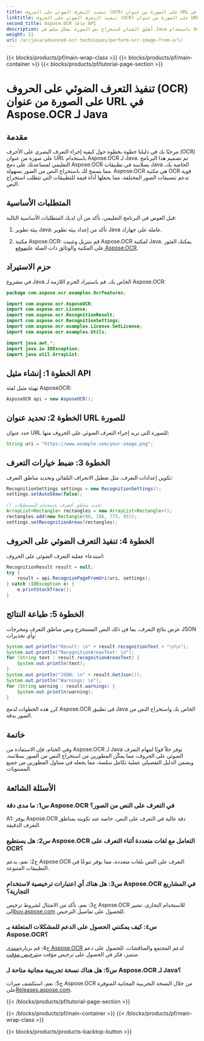 ```yaml
---
title: تنفيذ التعرف الضوئي على الحروف (OCR) على الصورة من عنوان URL في Aspose.OCR لـ Java
linktitle: تنفيذ التعرف الضوئي على الحروف (OCR) على الصورة من عنوان URL في Aspose.OCR لـ Java
second_title: Aspose.OCR جافا API
description: أطلق العنان لاستخراج نص الصورة بشكل سلس في Java باستخدام Aspose.OCR. دقة عالية في التعرف الضوئي على الحروف (OCR) مع سهولة التكامل.
weight: 11
url: /ar/java/advanced-ocr-techniques/perform-ocr-image-from-url/
---
```


{{< blocks/products/pf/main-wrap-class >}}
{{< blocks/products/pf/main-container >}}
{{< blocks/products/pf/tutorial-page-section >}}

# تنفيذ التعرف الضوئي على الحروف (OCR) على الصورة من عنوان URL في Aspose.OCR لـ Java

## مقدمة

مرحبًا بك في دليلنا خطوة بخطوة حول كيفية إجراء التعرف البصري على الأحرف (OCR) على صورة من عنوان URL باستخدام Aspose.OCR لـ Java. تم تصميم هذا البرنامج التعليمي لمساعدتك على دمج Aspose.OCR بسلاسة في تطبيقات Java الخاصة بك، مما يسمح لك باستخراج النص من الصور بسهولة. Aspose.OCR هي مكتبة OCR قوية تدعم تنسيقات الصور المختلفة، مما يجعلها أداة قيمة للتطبيقات التي تتطلب استخراج النص.

## المتطلبات الأساسية

قبل الغوص في البرنامج التعليمي، تأكد من أن لديك المتطلبات الأساسية التالية:

1. بيئة تطوير Java: تأكد من إعداد بيئة تطوير Java عاملة على جهازك.

2.  مكتبة Aspose.OCR: قم بتنزيل وتثبيت Aspose.OCR لمكتبة Java. يمكنك العثور على المكتبة والوثائق ذات الصلة على[موقع Aspose.OCR](https://reference.aspose.com/ocr/java/).

## حزم الاستيراد

في مشروع Java الخاص بك، قم باستيراد الحزم اللازمة لـ Aspose.OCR:

```java
package com.aspose.ocr.examples.OcrFeatures;

import com.aspose.ocr.AsposeOCR;
import com.aspose.ocr.License;
import com.aspose.ocr.RecognitionResult;
import com.aspose.ocr.RecognitionSettings;
import com.aspose.ocr.examples.License.SetLicense;
import com.aspose.ocr.examples.Utils;

import java.awt.*;
import java.io.IOException;
import java.util.ArrayList;
```

## الخطوة 1: إنشاء مثيل API

تهيئة مثيل لفئة AsposeOCR:

```java
AsposeOCR api = new AsposeOCR();
```

## الخطوة 2: تحديد عنوان URL للصورة

حدد عنوان URL للصورة التي تريد إجراء التعرف الضوئي على الحروف منها:

```java
String uri = "https://www.example.com/your-image.png";
```

## الخطوة 3: ضبط خيارات التعرف

تكوين إعدادات التعرف، مثل تعطيل الانحراف التلقائي وتحديد مناطق التعرف:

```java
RecognitionSettings settings = new RecognitionSettings();
settings.setAutoSkew(false);

// تحديد مناطق التعرف باستخدام المستطيلات
ArrayList<Rectangle> rectangles = new ArrayList<Rectangle>();
rectangles.add(new Rectangle(90, 186, 775, 95));
settings.setRecognitionAreas(rectangles);
```

## الخطوة 4: تنفيذ التعرف الضوئي على الحروف

استدعاء عملية التعرف الضوئي على الحروف:

```java
RecognitionResult result = null;
try {
    result = api.RecognizePageFromUri(uri, settings);
} catch (IOException e) {
    e.printStackTrace();
}
```

## الخطوة 5: طباعة النتائج

عرض نتائج التعرف، بما في ذلك النص المستخرج ونص مناطق التعرف ومخرجات JSON وأي تحذيرات:

```java
System.out.println("Result: \n" + result.recognitionText + "\n\n");
System.out.println("RecognitionAreasText: \n");
for (String text : result.recognitionAreasText) {
    System.out.println(text);
}
System.out.println("JSON: \n" + result.GetJson());
System.out.println("Warnings: \n");
for (String warning : result.warnings) {
    System.out.println(warning);
}
```

كرر هذه الخطوات لدمج Aspose.OCR في تطبيق Java الخاص بك واستخراج النص من الصور بدقة.

## خاتمة

وفي الختام، فإن الاستفادة من Aspose.OCR لـ Java توفر حلاً قويًا لمهام التعرف الضوئي على الحروف، مما يمكّن المطورين من استخراج النص من الصور بسلاسة. ويضمن الدليل التفصيلي عملية تكامل سلسة، مما يجعله في متناول المطورين من جميع المستويات.

## الأسئلة الشائعة

### س1: ما مدى دقة Aspose.OCR في التعرف على النص من الصور؟

A1: يوفر Aspose.OCR دقة عالية في التعرف على النص، خاصة عند تكوينه بمناطق التعرف الدقيقة.

### س2: هل يستطيع Aspose.OCR التعامل مع لغات متعددة أثناء التعرف على OCR؟

ج2: نعم، يدعم Aspose.OCR التعرف على النص بلغات متعددة، مما يوفر تنوعًا في التطبيقات المتنوعة.

### س3: هل هناك أي اعتبارات ترخيصية لاستخدام Aspose.OCR في المشاريع التجارية؟

ج3: نعم، تأكد من الامتثال لشروط ترخيص Aspose.OCR للاستخدام التجاري. تشير إلى[buy.aspose.com](https://purchase.aspose.com/buy) للحصول على تفاصيل الترخيص.

### س٤: كيف يمكنني الحصول على الدعم للمشكلات المتعلقة بـ Aspose.OCR؟

 ج4: قم بزيارة[منتدى Aspose.OCR](https://forum.aspose.com/c/ocr/16) لدعم المجتمع والمناقشات. للحصول على دعم متميز، فكر في الحصول على ترخيص مؤقت من[ترخيص مؤقت](https://purchase.aspose.com/temporary-license/).

### س5: هل هناك نسخة تجريبية مجانية متاحة لـ Aspose.OCR لـ Java؟

 ج5: نعم، استكشف ميزات Aspose.OCR من خلال النسخة التجريبية المجانية المتوفرة على[Releases.aspose.com](https://releases.aspose.com/).

{{< /blocks/products/pf/tutorial-page-section >}}

{{< /blocks/products/pf/main-container >}}
{{< /blocks/products/pf/main-wrap-class >}}

{{< blocks/products/products-backtop-button >}}
